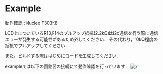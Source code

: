 # Example
動作確認 : Nucleo F303K8

LCD上についているR13,R14のプルアップ抵抗(2.2kΩ)はi2c通信を行う際に通信エラーが発生する可能性があるため外してください．
その代わり，10kΩ程度の抵抗でプルアップしてください．

また，ビルドする際ははじめにコードを生成してください．

exampleでは以下の回路図の接続にて動作確認を行っています．
![k](https://github.com/Gabuniku/stm32-ACM0802C-i2c/assets/67952831/36291558-3612-4c60-a741-31d41fdfe94d)
